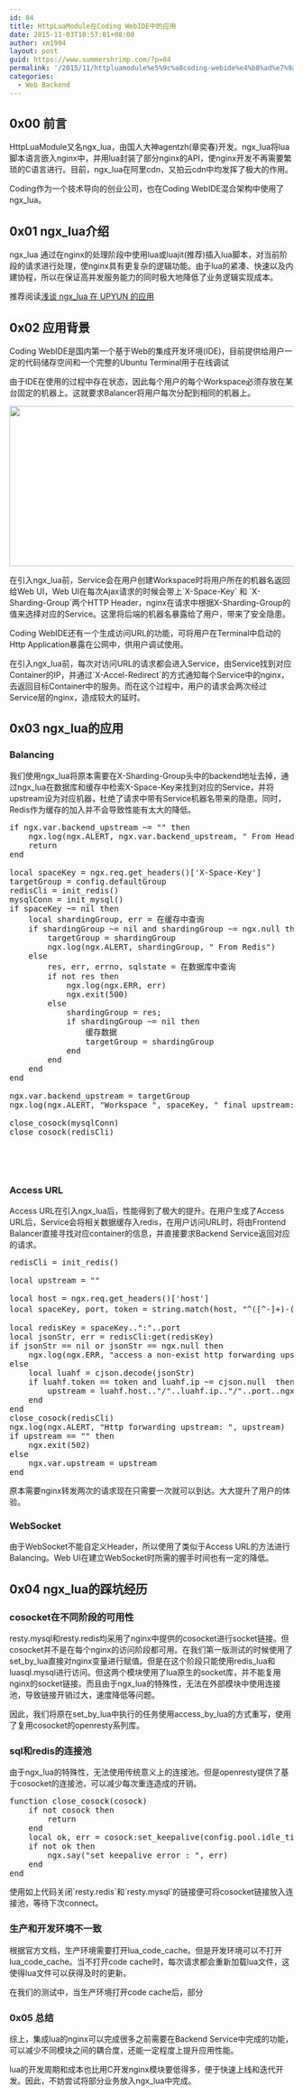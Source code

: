 ```yaml
---
id: 84
title: HttpLuaModule在Coding WebIDE中的应用
date: 2015-11-03T10:57:01+08:00
author: xm1994
layout: post
guid: https://www.summershrimp.com/?p=84
permalink: '/2015/11/httpluamodule%e5%9c%a8coding-webide%e4%b8%ad%e7%9a%84%e5%ba%94%e7%94%a8/'
categories:
  - Web Backend
---
```

## 0x00 前言

HttpLuaModule又名ngx\_lua，由国人大神agentzh(章奕春)开发。ngx\_lua将lua脚本语言嵌入nginx中，并用lua封装了部分nginx的API，使nginx开发不再需要繁琐的C语言进行。目前，ngx_lua在阿里cdn，又拍云cdn中均发挥了极大的作用。

Coding作为一个技术导向的创业公司，也在Coding WebIDE混合架构中使用了ngx_lua。

## 0x01 ngx_lua介绍

ngx_lua 通过在nginx的处理阶段中使用lua或luajit(推荐)插入lua脚本，对当前阶段的请求进行处理，使nginx具有更复杂的逻辑功能。由于lua的紧凑、快速以及内建协程，所以在保证高并发服务能力的同时极大地降低了业务逻辑实现成本。

推荐阅读<a href="http://io.upyun.com/2015/04/14/using-ngxlua-in-upyun/" target="_blank">浅谈 ngx_lua 在 UPYUN 的应用</a>

## 0x02 应用背景

Coding WebIDE是国内第一个基于Web的集成开发环境(IDE)，目前提供给用户一定的代码储存空间和一个完整的Ubuntu Terminal用于在线调试

由于IDE在使用的过程中存在状态，因此每个用户的每个Workspace必须存放在某台固定的机器上。这就要求Balancer将用户每次分配到相同的机器上。

<img class="alignnone" src="http://7sbxnl.com1.z0.glb.clouddn.com/luaide-1.png" alt="" width="611" height="284" /> 

在引入ngx_lua前，Service会在用户创建Workspace时将用户所在的机器名返回给Web UI，Web UI在每次Ajax请求的时候会带上\`X-Space-Key\` 和 \`X-Sharding-Group\`两个HTTP Header，nginx在请求中根据X-Sharding-Group的值来选择对应的Service。这里将后端的机器名暴露给了用户，带来了安全隐患。

Coding WebIDE还有一个生成访问URL的功能，可将用户在Terminal中启动的Http Application暴露在公网中，供用户调试使用。

在引入ngx_lua前，每次对访问URL的请求都会进入Service，由Service找到对应Container的IP，并通过\`X-Accel-Redirect\`的方式通知每个Service中的nginx，去返回目标Container中的服务。而在这个过程中，用户的请求会两次经过Service层的nginx，造成较大的延时。

## 0x03 ngx_lua的应用

### Balancing

我们使用ngx\_lua将原本需要在X-Sharding-Group头中的backend地址去掉，通过ngx\_lua在数据库和缓存中检索X-Space-Key来找到对应的Service，并将upstream设为对应机器，杜绝了请求中带有Service机器名带来的隐患。同时，Redis作为缓存的加入并不会导致性能有太大的降低。

<pre class="lang:lua decode:true ">if ngx.var.backend_upstream ~= "" then
	ngx.log(ngx.ALERT, ngx.var.backend_upstream, " From Header")
	return
end

local spaceKey = ngx.req.get_headers()['X-Space-Key']
targetGroup = config.defaultGroup
redisCli = init_redis()
mysqlConn = init_mysql()
if spaceKey ~= nil then
	local shardingGroup, err = 在缓存中查询
	if shardingGroup ~= nil and shardingGroup ~= ngx.null then
		targetGroup = shardingGroup
		ngx.log(ngx.ALERT, shardingGroup, " From Redis")
	else
		res, err, errno, sqlstate = 在数据库中查询
		if not res then
			ngx.log(ngx.ERR, err)
			ngx.exit(500)
		else
			shardingGroup = res;
			if shardingGroup ~= nil then
				缓存数据
				targetGroup = shardingGroup
			end
		end
	end
end

ngx.var.backend_upstream = targetGroup
ngx.log(ngx.ALERT, "Workspace ", spaceKey, " final upstream: ",targetGroup)

close_cosock(mysqlConn)
close_cosock(redisCli)</pre>

&nbsp;

&nbsp;

### Access URL

Access URL在引入ngx_lua后，性能得到了极大的提升。在用户生成了Access URL后，Service会将相关数据缓存入redis，在用户访问URL时，将由Frontend Balancer直接寻找对应container的信息，并直接要求Backend Service返回对应的请求。

<pre class="lang:lua decode:true">redisCli = init_redis()

local upstream = ""

local host = ngx.req.get_headers()['host']
local spaceKey, port, token = string.match(host, "^([^-]+)-([^-]+)-([^.]+)[.]") --匹配spaceKey, port, token sdciqw-58647-eidsae.box.io -&gt;  sdciqw, 58647, eidsae

local redisKey = spaceKey..":"..port
local jsonStr, err = redisCli:get(redisKey)
if jsonStr == nil or jsonStr == ngx.null then
	ngx.log(ngx.ERR, "access a non-exist http forwarding upstream")
else
    local luahf = cjson.decode(jsonStr)
    if luahf.token == token and luahf.ip ~= cjson.null  then
        upstream = luahf.host.."/"..luahf.ip.."/"..port..ngx.var.request_uri
    end
end
close_cosock(redisCli)
ngx.log(ngx.ALERT, "Http forwarding upstream: ", upstream)
if upstream == "" then
	ngx.exit(502)
else
	ngx.var.upstream = upstream
end</pre>

原本需要nginx转发两次的请求现在只需要一次就可以到达。大大提升了用户的体验。

### WebSocket

由于WebSocket不能自定义Header，所以使用了类似于Access URL的方法进行Balancing。Web UI在建立WebSocket时所需的握手时间也有一定的降低。

## 0x04 ngx_lua的踩坑经历

### cosocket在不同阶段的可用性

resty.mysql和resty.redis均采用了nginx中提供的cosocket进行socket链接。但cosocket并不是在每个nginx的访问阶段都可用。在我们第一版测试的时候使用了set\_by\_lua直接对nginx变量进行赋值。但是在这个阶段只能使用redis\_lua和luasql.mysql进行访问。但这两个模块使用了lua原生的socket库，并不能复用nginx的socket链接。而且由于ngx\_lua的特殊性，无法在外部模块中使用连接池，导致链接开销过大，速度降低等问题。

因此，我们将原在set\_by\_lua中执行的任务使用access\_by\_lua的方式重写，使用了复用cosocket的openresty系列库。

### sql和redis的连接池

由于ngx_lua的特殊性，无法使用传统意义上的连接池。但是openresty提供了基于cosocket的连接池，可以减少每次重连造成的开销。

<pre class="lang:lua decode:true">function close_cosock(cosock)
	if not cosock then
		return
	end
	local ok, err = cosock:set_keepalive(config.pool.idle_time, config.pool.size)
	if not ok then
		ngx.say("set keepalive error : ", err)
	end
end</pre>

使用如上代码关闭\`resty.redis\`和\`resty.mysql\`的链接便可将cosocket链接放入连接池，等待下次connect。

### 生产和开发环境不一致

根据官方文档，生产环境需要打开lua\_code\_cache。但是开发环境可以不打开lua\_code\_cache。当不打开code cache时，每次请求都会重新加载lua文件，这使得lua文件可以获得及时的更新。

在我们的测试中，当生产环境打开code cache后，部分

### 0x05 总结

综上，集成lua的nginx可以完成很多之前需要在Backend Service中完成的功能，可以减少不同模块之间的耦合度，还能一定程度上提升应用性能。

lua的开发周期和成本也比用C开发nginx模块要低得多，便于快速上线和迭代开发。因此，不妨尝试将部分业务放入ngx_lua中完成。
